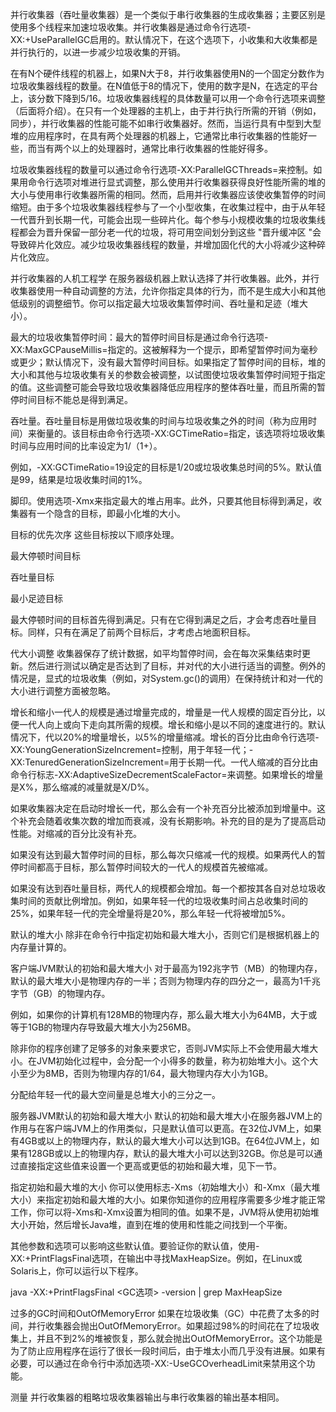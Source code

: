 并行收集器（吞吐量收集器）是一个类似于串行收集器的生成收集器；主要区别是使用多个线程来加速垃圾收集。并行收集器是通过命令行选项-XX:+UseParallelGC启用的。默认情况下，在这个选项下，小收集和大收集都是并行执行的，以进一步减少垃圾收集的开销。

在有N个硬件线程的机器上，如果N大于8，并行收集器使用N的一个固定分数作为垃圾收集器线程的数量。在N值低于8的情况下，使用的数字是N，在选定的平台上，该分数下降到5/16。垃圾收集器线程的具体数量可以用一个命令行选项来调整（后面将介绍）。在只有一个处理器的主机上，由于并行执行所需的开销（例如，同步），并行收集器的性能可能不如串行收集器好。然而，当运行具有中型到大型堆的应用程序时，在具有两个处理器的机器上，它通常比串行收集器的性能好一些，而当有两个以上的处理器时，通常比串行收集器的性能好得多。

垃圾收集器线程的数量可以通过命令行选项-XX:ParallelGCThreads=<N>来控制。如果用命令行选项对堆进行显式调整，那么使用并行收集器获得良好性能所需的堆的大小与使用串行收集器所需的相同。然而，启用并行收集器应该使收集暂停的时间缩短。由于多个垃圾收集器线程参与了一个小型收集，在收集过程中，由于从年轻一代晋升到长期一代，可能会出现一些碎片化。每个参与小规模收集的垃圾收集线程都会为晋升保留一部分老一代的垃圾，将可用空间划分到这些 "晋升缓冲区 "会导致碎片化效应。减少垃圾收集器线程的数量，并增加固化代的大小将减少这种碎片化效应。

并行收集器的人机工程学
在服务器级机器上默认选择了并行收集器。此外，并行收集器使用一种自动调整的方法，允许你指定具体的行为，而不是生成大小和其他低级别的调整细节。你可以指定最大垃圾收集暂停时间、吞吐量和足迹（堆大小）。

最大的垃圾收集暂停时间：最大的暂停时间目标是通过命令行选项-XX:MaxGCPauseMillis=<N>指定的。这被解释为一个提示，即希望暂停时间为<N>毫秒或更少；默认情况下，没有最大暂停时间目标。如果指定了暂停时间的目标，堆的大小和其他与垃圾收集有关的参数会被调整，以试图使垃圾收集暂停时间短于指定的值。这些调整可能会导致垃圾收集器降低应用程序的整体吞吐量，而且所需的暂停时间目标不能总是得到满足。

吞吐量。吞吐量目标是用做垃圾收集的时间与垃圾收集之外的时间（称为应用时间）来衡量的。该目标由命令行选项-XX:GCTimeRatio=<N>指定，该选项将垃圾收集时间与应用时间的比率设定为1/（1+<N>）。

例如，-XX:GCTimeRatio=19设定的目标是1/20或垃圾收集总时间的5%。默认值是99，结果是垃圾收集时间的1%。

脚印。使用选项-Xmx<N>来指定最大的堆占用率。此外，只要其他目标得到满足，收集器有一个隐含的目标，即最小化堆的大小。

目标的优先次序
这些目标按以下顺序处理。

最大停顿时间目标

吞吐量目标

最小足迹目标

最大停顿时间的目标首先得到满足。只有在它得到满足之后，才会考虑吞吐量目标。同样，只有在满足了前两个目标后，才考虑占地面积目标。

代大小调整
收集器保存了统计数据，如平均暂停时间，会在每次采集结束时更新。然后进行测试以确定是否达到了目标，并对代的大小进行适当的调整。例外的情况是，显式的垃圾收集（例如，对System.gc()的调用）在保持统计和对一代的大小进行调整方面被忽略。

增长和缩小一代人的规模是通过增量完成的，增量是一代人规模的固定百分比，以便一代人向上或向下走向其所需的规模。增长和缩小是以不同的速度进行的。默认情况下，代以20%的增量增长，以5%的增量缩减。增长的百分比由命令行选项-XX:YoungGenerationSizeIncrement=<Y>控制，用于年轻一代；-XX:TenuredGenerationSizeIncrement=<T>用于长期一代。一代人缩减的百分比由命令行标志-XX:AdaptiveSizeDecrementScaleFactor=<D>来调整。如果增长的增量是X%，那么缩减的减量就是X/D%。

如果收集器决定在启动时增长一代，那么会有一个补充百分比被添加到增量中。这个补充会随着收集次数的增加而衰减，没有长期影响。补充的目的是为了提高启动性能。对缩减的百分比没有补充。

如果没有达到最大暂停时间的目标，那么每次只缩减一代的规模。如果两代人的暂停时间都高于目标，那么暂停时间较大的一代人的规模首先被缩减。

如果没有达到吞吐量目标，两代人的规模都会增加。每一个都按其各自对总垃圾收集时间的贡献比例增加。例如，如果年轻一代的垃圾收集时间占总收集时间的25%，如果年轻一代的完全增量将是20%，那么年轻一代将被增加5%。

默认的堆大小
除非在命令行中指定初始和最大堆大小，否则它们是根据机器上的内存量计算的。

客户端JVM默认的初始和最大堆大小
对于最高为192兆字节（MB）的物理内存，默认的最大堆大小是物理内存的一半；否则为物理内存的四分之一，最高为1千兆字节（GB）的物理内存。

例如，如果你的计算机有128MB的物理内存，那么最大堆大小为64MB，大于或等于1GB的物理内存导致最大堆大小为256MB。

除非你的程序创建了足够多的对象来要求它，否则JVM实际上不会使用最大堆大小。在JVM初始化过程中，会分配一个小得多的数量，称为初始堆大小。这个大小至少为8MB，否则为物理内存的1/64，最大物理内存大小为1GB。

分配给年轻一代的最大空间量是总堆大小的三分之一。

服务器JVM默认的初始和最大堆大小
默认的初始和最大堆大小在服务器JVM上的作用与在客户端JVM上的作用类似，只是默认值可以更高。在32位JVM上，如果有4GB或以上的物理内存，默认的最大堆大小可以达到1GB。在64位JVM上，如果有128GB或以上的物理内存，默认的最大堆大小可以达到32GB。你总是可以通过直接指定这些值来设置一个更高或更低的初始和最大堆，见下一节。

指定初始和最大堆的大小
你可以使用标志-Xms（初始堆大小）和-Xmx（最大堆大小）来指定初始和最大堆的大小。如果你知道你的应用程序需要多少堆才能正常工作，你可以将-Xms和-Xmx设置为相同的值。如果不是，JVM将从使用初始堆大小开始，然后增长Java堆，直到在堆的使用和性能之间找到一个平衡。

其他参数和选项可以影响这些默认值。要验证你的默认值，使用-XX:+PrintFlagsFinal选项，在输出中寻找MaxHeapSize。例如，在Linux或Solaris上，你可以运行以下程序。

java -XX:+PrintFlagsFinal <GC选项> -version | grep MaxHeapSize



过多的GC时间和OutOfMemoryError
如果在垃圾收集（GC）中花费了太多的时间，并行收集器会抛出OutOfMemoryError。如果超过98%的时间花在了垃圾收集上，并且不到2%的堆被恢复，那么就会抛出OutOfMemoryError。这个功能是为了防止应用程序在运行了很长一段时间后，由于堆太小而几乎没有进展。如果有必要，可以通过在命令行中添加选项-XX:-UseGCOverheadLimit来禁用这个功能。

测量
并行收集器的粗略垃圾收集器输出与串行收集器的输出基本相同。
